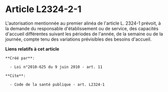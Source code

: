 # Article L2324-2-1

L'autorisation mentionnée au premier alinéa de l'article L. 2324-1 prévoit, à la demande du responsable d'établissement ou de
service, des capacités d'accueil différentes suivant les périodes de l'année, de la semaine ou de la journée, compte tenu des
variations prévisibles des besoins d'accueil.

**Liens relatifs à cet article**

	**Créé par**:

	  - Loi n°2010-625 du 9 juin 2010 - art. 11

	**Cite**:

	  - Code de la santé publique - art. L2324-1
